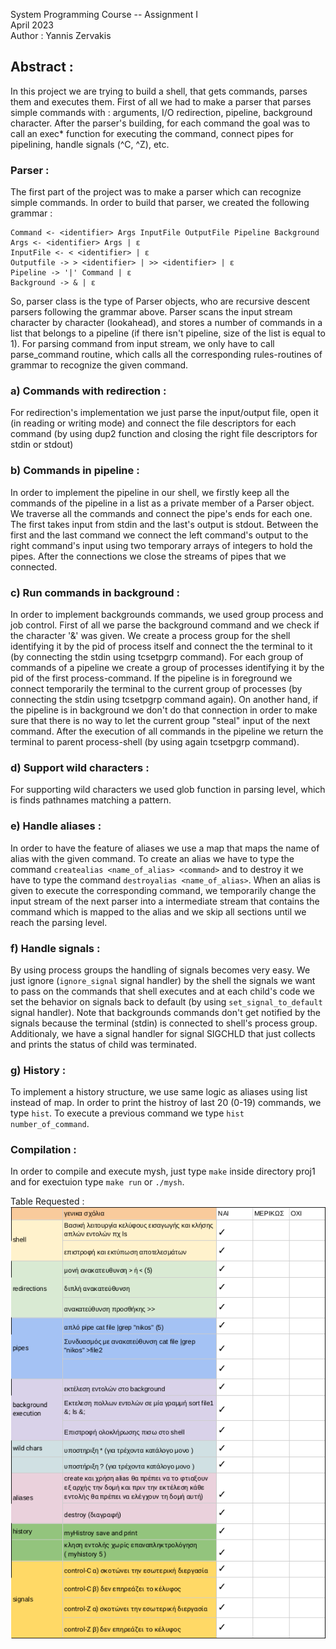 System Programming Course -- Assignment I\
April 2023\
Author : Yannis Zervakis
## Abstract :
In this project we are trying to build a shell, that gets commands, parses them and executes them. First of all we had to make a parser that parses simple commands with : arguments, I/O redirection, pipeline, background character. After the parser's building, for each command the goal was to call an exec* function for executing the command, connect pipes for pipelining, handle signals (^C, ^Z), etc.

### Parser :  
The first part of the project was to make a parser which can recognize simple commands. In order to build that parser, we created the following grammar :

    Command <- <identifier> Args InputFile OutputFile Pipeline Background
    Args <- <identifier> Args | ε
    InputFile <- < <identifier> | ε
    Outputfile -> > <identifier> | >> <identifier> | ε
    Pipeline -> '|' Command | ε
    Background -> & | ε

So, parser class is the type of Parser objects, who are recursive descent parsers following the grammar above. Parser scans the input stream character by character (lookahead), and stores a number of commands in a list that belongs to a pipeline (if there isn't pipeline, size of the list is equal to 1). For parsing command from input stream, we only have to call parse_command routine, which calls all the corresponding rules-routines of grammar to recognize the given command.

### a) Commands with redirection :
For redirection's implementation we just parse the input/output file, open it (in reading or writing mode) and connect the file descriptors for each command (by using dup2 function and closing the right file descriptors for stdin or stdout)

### b) Commands in pipeline :
In order to implement the pipeline in our shell, we firstly keep all the commands of the pipeline in a list as a private member of a Parser object. We traverse all the commands and connect the pipe's ends for each one. The first takes input from stdin and the last's output is stdout. Between the first and the last command we connect the left command's output to the right command's input using two temporary arrays of integers to hold the pipes. After the connections we close the streams of pipes that we connected.

### c) Run commands in background :
In order to implement backgrounds commands, we used group process and job control. First of all we parse the background command and we check if the character '&' was given. We create a process group for the shell identifying it by the pid of process itself and connect the the terminal to it (by connecting the stdin using tcsetpgrp command). For each group of commands of a pipeline we create a group of processes identifying it by the pid of the first process-command. If the pipeline is in foreground we connect temporarily the terminal to the current group of processes (by connecting the stdin using tcsetpgrp command again). On another hand, if the pipeline is in background we don't do that connection in order to make sure that there is no way to let the current group "steal" input of the next command. After the execution of all commands in the pipeline we return the terminal to parent process-shell (by using again tcsetpgrp command).

### d) Support wild characters :
For supporting wild characters we used glob function in parsing level, which is finds pathnames matching a pattern.

### e) Handle aliases :
In order to have the feature of aliases we use a map that maps the name of alias with the given command. To create an alias we have to type the command `createalias <name_of_alias> <command>` and to destroy it we have to type the command `destroyalias <name_of_alias>`. When an alias is given to execute the corresponding command, we temporarily change the input stream of the next parser into a intermediate stream that contains the command which is mapped to the alias and we skip all sections until we reach the parsing level.

### f) Handle signals :
By using process groups the handling of signals becomes very easy. We just ignore (`ignore_signal` signal handler) by the shell the signals we want to pass on the commands that shell executes and at each child's code we set the behavior on signals back to default (by using `set_signal_to_default` signal handler). Note that backgrounds commands don't get notified by the signals because the terminal (stdin) is connected to shell's process group. Additionaly, we have a signal handler for signal SIGCHLD that just collects and prints the status of child was terminated.

### g) History :
To implement a history structure, we use same logic as aliases using list instead of map. In order to print the histroy of last 20 (0-19) commands, we type `hist`. To execute a previous command we type `hist number_of_command`.

### Compilation :
In order to compile and execute mysh, just type `make` inside directory proj1 and for exectuion type `make run` or `./mysh`.

Table Requested :   
![alt text](table.png)